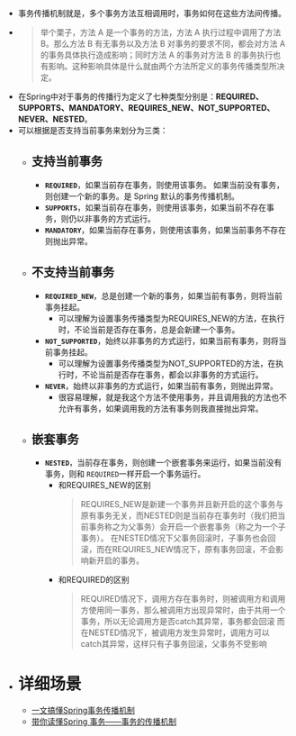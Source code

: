 - 事务传播机制就是，多个事务方法互相调用时，事务如何在这些方法间传播。
- > 举个栗子，方法 A 是一个事务的方法，方法 A 执行过程中调用了方法 B。那么方法 B 有无事务以及方法 B 对事务的要求不同，都会对方法 A 的事务具体执行造成影响；同时方法 A 的事务对方法 B 的事务执行也有影响。这种影响具体是什么就由两个方法所定义的事务传播类型所决定。
- 在Spring中对于事务的传播行为定义了七种类型分别是：**REQUIRED、SUPPORTS、MANDATORY、REQUIRES_NEW、NOT_SUPPORTED、NEVER、NESTED**。
- 可以根据是否支持当前事务来划分为三类：
	- ## 支持当前事务
		- **`REQUIRED`**，如果当前存在事务，则使用该事务。 如果当前没有事务，则创建一个新的事务。是 Spring 默认的事务传播机制。
		- **`SUPPORTS`**，如果当前存在事务，则使用该事务，如果当前不存在事务，则仍以非事务的方式运行。
		- **`MANDATORY`**，如果当前存在事务，则使用该事务，如果当前事务不存在则抛出异常。
	- ## 不支持当前事务
		- **`REQUIRED_NEW`**，总是创建一个新的事务，如果当前有事务，则将当前事务挂起。
			- 可以理解为设置事务传播类型为REQUIRES_NEW的方法，在执行时，不论当前是否存在事务，总是会新建一个事务。
		- **`NOT_SUPPORTED`**，始终以非事务的方式运行，如果当前有事务，则将当前事务挂起。
			- 可以理解为设置事务传播类型为NOT_SUPPORTED的方法，在执行时，不论当前是否存在事务，都会以非事务的方式运行。
		- **`NEVER`**，始终以非事务的方式运行，如果当前有事务，则抛出异常。
			- 很容易理解，就是我这个方法不使用事务，并且调用我的方法也不允许有事务，如果调用我的方法有事务则我直接抛出异常。
	- ## 嵌套事务
		- **`NESTED`**，当前存在事务，则创建一个嵌套事务来运行，如果当前没有事务，则和 `REQUIRED`一样开启一个事务运行。
			- 和REQUIRES_NEW的区别
			  > REQUIRES_NEW是新建一个事务并且新开启的这个事务与原有事务无关，而NESTED则是当前存在事务时（我们把当前事务称之为父事务）会开启一个嵌套事务（称之为一个子事务）。
			  在NESTED情况下父事务回滚时，子事务也会回滚，而在REQUIRES_NEW情况下，原有事务回滚，不会影响新开启的事务。
			- 和REQUIRED的区别
			  > REQUIRED情况下，调用方存在事务时，则被调用方和调用方使用同一事务，那么被调用方出现异常时，由于共用一个事务，所以无论调用方是否catch其异常，事务都会回滚
			  而在NESTED情况下，被调用方发生异常时，调用方可以catch其异常，这样只有子事务回滚，父事务不受影响
- # 详细场景
	- [一文搞懂Spring事务传播机制](https://juejin.cn/post/6870790953922215950)
	- [带你读懂Spring 事务——事务的传播机制](https://zhuanlan.zhihu.com/p/148504094)